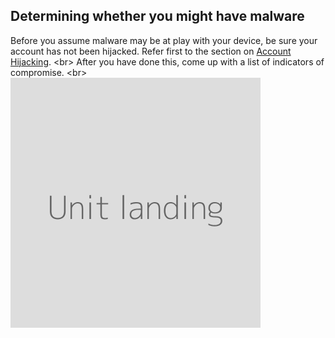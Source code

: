 
## Determining whether you might have malware

Before you assume malware may be at play with your device, be sure your account has not been hijacked. Refer first to the section on [Account Hijacking](en/topics/practice-1-emergencies/2-account-hijacked/1-intro.md).
&lt;br&gt;
After you have done this, come up with a list of indicators of compromise.
&lt;br&gt;
![](unit.png)
